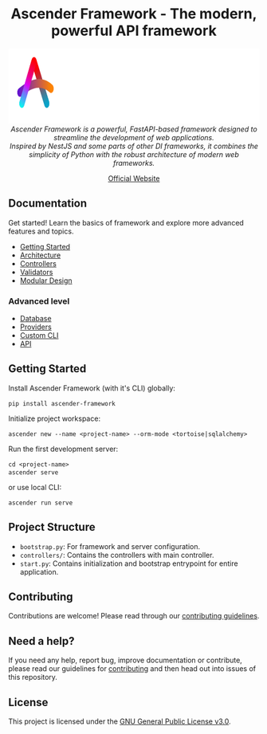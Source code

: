 <h1 align="center">Ascender Framework - The modern, powerful API framework</h1>


<p align="center">
<img src="logo.png" height="150px" />
<br>
<em>
Ascender Framework is a powerful, FastAPI-based framework designed to streamline the development of web applications. <br>
Inspired by NestJS and some parts of other DI frameworks, it combines the simplicity of Python with the robust architecture of modern web frameworks.</em>
</p>

<p align="center">
    <a href="https://framework.ascender.space">Official Website</a>
</p>


## Documentation

Get started! Learn the basics of framework and explore more advanced features and topics.

- [Getting Started](https://framework.ascender.space/introduction/installation)
- [Architecture](https://framework.ascender.space/introduction/overview)
- [Controllers](https://framework.ascender.space/essentials/controllers)
- [Validators](https://framework.ascender.space/essentials/data-validation)
- [Modular Design](https://framework.ascender.space/essentials/dependency-injection)

### Advanced level

- [Database](https://framework.ascender.space/tutorials/databases)
- [Providers](https://framework.ascender.space/di/dependency-providers)
- [Custom CLI](https://framework.ascender.space/cli/custom)
- [API](https://framework.ascender.space/api-references)


## Getting Started

Install Ascender Framework (with it's CLI) globally:
```
pip install ascender-framework
```
Initialize project workspace:
```
ascender new --name <project-name> --orm-mode <tortoise|sqlalchemy>
```
Run the first development server:
```
cd <project-name>
ascender serve
```
or use local CLI:
```
ascender run serve
```

## Project Structure

- `bootstrap.py`: For framework and server configuration.
- `controllers/`: Contains the controllers with main controller.
- `start.py`: Contains initialization and bootstrap entrypoint for entire application.

## Contributing

Contributions are welcome! Please read through our [contributing guidelines](https://framework.ascender.space/guidelines/contributions).

## Need a help?

If you need any help, report bug, improve documentation or contribute, please read our guidelines for [contributing](CONTRIBUTING.md) and then head out into issues of this repository.

## License

This project is licensed under the [GNU General Public License v3.0](LICENSE).


